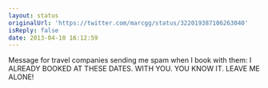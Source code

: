 ```yaml
---
layout: status
originalUrl: 'https://twitter.com/marcgg/status/322019387106263040'
isReply: false
date: 2013-04-10 16:12:59
---
```


Message for travel companies sending me spam when I book with them: I ALREADY BOOKED AT THESE DATES. WITH YOU. YOU KNOW IT. LEAVE ME ALONE!
